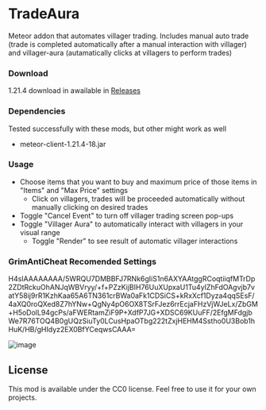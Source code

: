 # TradeAura

Meteor addon that automates villager trading. Includes manual auto trade (trade is completed automatically after a manual interaction with villager) and villager-aura (autamatically clicks at villagers to perform trades)

### Download

1.21.4 download in awailable in [Releases](https://github.com/DortyTheGreat/TradeAura/releases/latest)

### Dependencies

Tested successfully with these mods, but other might work as well

- meteor-client-1.21.4-18.jar

### Usage

- Choose items that you want to buy and maximum price of those items in "Items" and "Max Price" settings
    - Click on villagers, trades will be proceeded automatically without manually clicking on desired trades
- Toggle "Cancel Event" to turn off villager trading screen pop-ups
- Toggle "Villager Aura" to automatically interact with villagers in your visual range
    - Toggle "Render" to see result of automatic villager interactions
 

### GrimAntiCheat Recomended Settings

H4sIAAAAAAAA/5WRQU7DMBBFJ7RNk6gIiS1n6AXYAAtggRCoqtiiqfMTrDp2ZDtRckuOhANJqWBVryy/+f+PZzKijBIH76UuXUpxaU1Tu4yIZhFdOAgvjb7vatY58ij9rR1KzhKaa65A6TN361crBWa0aFk1CDSiCS+kRxXcf1Dyza4qqSEsF/4aXQ0roQXed8Z7hYNw+QgNy4pO6OX8TSrFJez6rrEcjaFHzVjWJeLx/ZbGM+H5oDolL94gcPs/aFWERtamZiF9P+XdfP7JG+XDSC69KUuFF/2EfgMFdgjbWe7R76TOQ4B0gUQzSiuTy0LCusHpaOTbg222tZxjHEHM4Sstho0U3Bob1hHuK/HB/gHIdyz2EX0BfYCeqwsCAAA=

![image](https://github.com/user-attachments/assets/988fb2fb-e2dd-4d6e-83a8-2be69bc8ac50)


## License

This mod is available under the CC0 license. Feel free to use it for your own projects.
